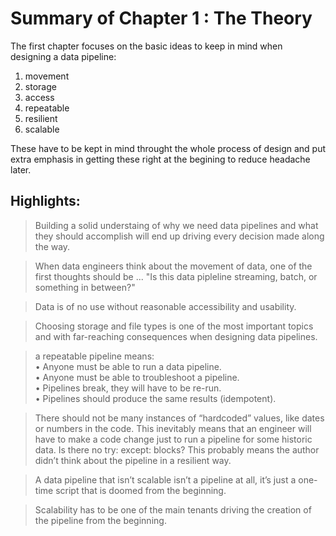 # Summary of Chapter 1 : The Theory  
The first chapter focuses on the basic ideas to keep in mind when designing a data pipeline:
1. movement
2. storage
3. access
4. repeatable
5. resilient
6. scalable

These have to be kept in mind throught the whole process of design and put extra emphasis in getting these right at the begining to reduce headache later.

## Highlights:

> Building a solid understaing of why we need data pipelines and what they should accomplish will end up driving every decision made along the way.  

> When data engineers think about the movement of data, one of the first thoughts should be ... "Is this data pipleline streaming, batch, or something in between?"  

> Data is of no use without reasonable accessibility and usability.

>Choosing storage and file types is one of the most important topics and with far-reaching consequences when designing data pipelines.

>a repeatable pipeline means:  
• Anyone must be able to run a data pipeline.  
• Anyone must be able to troubleshoot a pipeline.  
• Pipelines break, they will have to be re-run.  
• Pipelines should produce the same results (idempotent).  

> There should not be many instances of “hardcoded” values, like dates or numbers in the code. This inevitably means that an engineer will have to make a code change just to run a pipeline for some historic data. Is there no try: except: blocks? This probably means the author didn’t think about the pipeline in a resilient way.

> A data pipeline that isn’t scalable isn’t a pipeline at all,
it’s just a one-time script that is doomed from the beginning.

>  Scalability has to be one of the main tenants driving the creation of the pipeline from the beginning.
